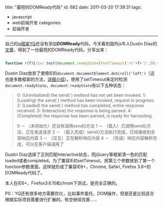 title: "最短的DOMReady代码"
id: 682
date: 2011-03-20 17:39:31
tags:
- javascript
- web前端开发
categories:
- 前端开发
---
自己的[js框架YQ](http://js8.in/677.html "一个轻量级的js框架")还没有添加**DOMReady**代码，今天看到国外js牛人Dustin Diaz的[文章](http://dustindiaz.com/smallest-domready-ever)，得到了一份最短的DOMReady代码，分享出来：

```javascript

function r(f){/in/.test(document.readyState)?setTimeout('r('+f+')',9):f()}
```

Dustin Diaz放弃了使用IE的`document.documentElement.doScroll('left')`（这也是多数框架的方法，[详细介绍](http://javascript.nwbox.com/IEContentLoaded/)）。使用了setTimeout来定时检测`document.readyState`，`document.readyState`有以下五种状态：
<!--more-->
> 0: (Uninitialized) the send( ) method has not yet been invoked. 
> 1: (Loading) the send( ) method has been invoked, request in progress. 
> 2: (Loaded) the send( ) method has completed, entire response received. 
> 3: (Interactive) the response is being parsed. 
> 4: (Completed) the response has been parsed, is ready for harvesting. 
> 
> 0 － （未初始化）还没有调用send()方法
> 1 － （载入）已调用send()方法，正在发送请求
> 2 － （载入完成）send()方法执行完成，已经接收到全部响应内容
> 3 － （交互）正在解析响应内容
> 4 － （完成）响应内容解析完成，可以在客户端调用了

Dustin Diaz选择了正则匹配Interactive状态，而jQuery等框架清一色的匹配loaded或者completed。为了兼容IE的setTimeout，把第三个参数放到了第一个function参数里面，这样就形成了兼容IE6+，Chrome, Safari, Firefox 3.6+的DOMReady代码了。

本人在IE6+，Firefox3.6.15和chrom下测试，是完全正确的。

PS：YQ还有很多地方需要优化，比如事件委托，DOM操作，但是还是比较适合根据实际项目需要进行扩展的。有空继续完善……